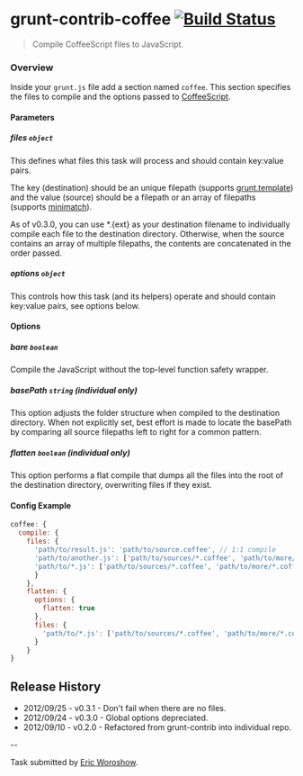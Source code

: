 # grunt-contrib-coffee [![Build Status](https://secure.travis-ci.org/gruntjs/grunt-contrib-coffee.png?branch=master)](http://travis-ci.org/gruntjs/grunt-contrib-coffee)

> Compile CoffeeScript files to JavaScript.

### Overview

Inside your `grunt.js` file add a section named `coffee`. This section specifies the files to compile and the options passed to [CoffeeScript](http://coffeescript.org/#usage).

#### Parameters

##### files ```object```

This defines what files this task will process and should contain key:value pairs.

The key (destination) should be an unique filepath (supports [grunt.template](https://github.com/cowboy/grunt/blob/master/docs/api_template.md)) and the value (source) should be a filepath or an array of filepaths (supports [minimatch](https://github.com/isaacs/minimatch)).

As of v0.3.0, you can use *.{ext} as your destination filename to individually compile each file to the destination directory. Otherwise, when the source contains an array of multiple filepaths, the contents are concatenated in the order passed.

##### options ```object```

This controls how this task (and its helpers) operate and should contain key:value pairs, see options below.

#### Options

##### bare ```boolean```

Compile the JavaScript without the top-level function safety wrapper.

##### basePath ```string``` (individual only)

This option adjusts the folder structure when compiled to the destination directory. When not explicitly set, best effort is made to locate the basePath by comparing all source filepaths left to right for a common pattern.

##### flatten ```boolean``` (individual only)

This option performs a flat compile that dumps all the files into the root of the destination directory, overwriting files if they exist.

#### Config Example

``` javascript
coffee: {
  compile: {
    files: {
      'path/to/result.js': 'path/to/source.coffee', // 1:1 compile
      'path/to/another.js': ['path/to/sources/*.coffee', 'path/to/more/*.coffee'], // compile and concat into single file
      'path/to/*.js': ['path/to/sources/*.coffee', 'path/to/more/*.coffee'] // compile individually into dest, maintaining folder structure
      }
    },
    flatten: {
      options: {
        flatten: true
      },
      files: {
        'path/to/*.js': ['path/to/sources/*.coffee', 'path/to/more/*.coffee'] // compile individually into dest, flattening folder structure
      }
    }
}
```

## Release History

* 2012/09/25 - v0.3.1 - Don't fail when there are no files.
* 2012/09/24 - v0.3.0 - Global options depreciated.
* 2012/09/10 - v0.2.0 - Refactored from grunt-contrib into individual repo.

--

Task submitted by [Eric Woroshow](https://github.com/errcw).